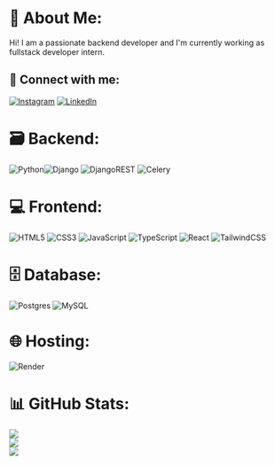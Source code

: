 # 💫 About Me:
Hi! I am a passionate backend developer and I'm currently working as fullstack developer intern.


## 🔗 Connect with me:
[![Instagram](https://img.shields.io/badge/Instagram-%23E4405F.svg?logo=Instagram&logoColor=white)](https://instagram.com/_______dc.00) [![LinkedIn](https://img.shields.io/badge/LinkedIn-%230077B5.svg?logo=linkedin&logoColor=white)](https://linkedin.com/in/dipshandc) 

# 🗃️ Backend:
![Python](https://img.shields.io/badge/python-3670A0?style=for-the-badge&logo=python&logoColor=ffdd54)![Django](https://img.shields.io/badge/django-%23092E20.svg?style=for-the-badge&logo=django&logoColor=white) ![DjangoREST](https://img.shields.io/badge/DJANGO-REST-ff1709?style=for-the-badge&logo=django&logoColor=white&color=ff1709&labelColor=gray) ![Celery](https://img.shields.io/badge/celery-%23a9cc54.svg?style=for-the-badge&logo=celery&logoColor=ddf4a4)  

# 💻 Frontend:
![HTML5](https://img.shields.io/badge/html5-%23E34F26.svg?style=for-the-badge&logo=html5&logoColor=white) ![CSS3](https://img.shields.io/badge/css3-%231572B6.svg?style=for-the-badge&logo=css3&logoColor=white) ![JavaScript](https://img.shields.io/badge/javascript-%23323330.svg?style=for-the-badge&logo=javascript&logoColor=%23F7DF1E) ![TypeScript](https://img.shields.io/badge/typescript-%23007ACC.svg?style=for-the-badge&logo=typescript&logoColor=white) ![React](https://img.shields.io/badge/react-%2320232a.svg?style=for-the-badge&logo=react&logoColor=%2361DAFB) ![TailwindCSS](https://img.shields.io/badge/tailwindcss-%2338B2AC.svg?style=for-the-badge&logo=tailwind-css&logoColor=white)

# 🗄️ Database:
![Postgres](https://img.shields.io/badge/postgres-%23316192.svg?style=for-the-badge&logo=postgresql&logoColor=white) ![MySQL](https://img.shields.io/badge/mysql-4479A1.svg?style=for-the-badge&logo=mysql&logoColor=white) 

# 🌐 Hosting:
![Render](https://img.shields.io/badge/Render-%46E3B7.svg?style=for-the-badge&logo=render&logoColor=white)


# 📊 GitHub Stats:
![](https://github-readme-stats.vercel.app/api?username=dipshandc&theme=dark&hide_border=false&include_all_commits=false&count_private=false)<br/>
![](https://github-readme-streak-stats.herokuapp.com/?user=dipshandc&theme=dark&hide_border=false)<br/>
![](https://github-readme-stats.vercel.app/api/top-langs/?username=dipshandc&theme=dark&hide_border=false&include_all_commits=false&count_private=false&layout=compact)

